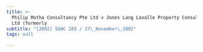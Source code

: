```yaml
---
title: >-
  Philip Motha Consultancy Pte Ltd v Jones Lang Lasalle Property Consultants Pte
  Ltd (formerly
subtitle: "[2002] SGHC 283 / 27\_November\_2002"
tags: null

---
```



